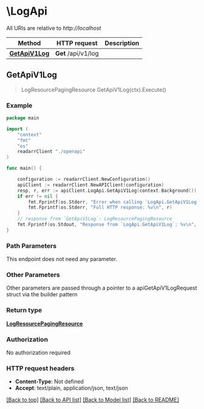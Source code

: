 # \LogApi

All URIs are relative to *http://localhost*

Method | HTTP request | Description
------------- | ------------- | -------------
[**GetApiV1Log**](LogApi.md#GetApiV1Log) | **Get** /api/v1/log | 



## GetApiV1Log

> LogResourcePagingResource GetApiV1Log(ctx).Execute()



### Example

```go
package main

import (
    "context"
    "fmt"
    "os"
    readarrClient "./openapi"
)

func main() {

    configuration := readarrClient.NewConfiguration()
    apiClient := readarrClient.NewAPIClient(configuration)
    resp, r, err := apiClient.LogApi.GetApiV1Log(context.Background()).Execute()
    if err != nil {
        fmt.Fprintf(os.Stderr, "Error when calling `LogApi.GetApiV1Log``: %v\n", err)
        fmt.Fprintf(os.Stderr, "Full HTTP response: %v\n", r)
    }
    // response from `GetApiV1Log`: LogResourcePagingResource
    fmt.Fprintf(os.Stdout, "Response from `LogApi.GetApiV1Log`: %v\n", resp)
}
```

### Path Parameters

This endpoint does not need any parameter.

### Other Parameters

Other parameters are passed through a pointer to a apiGetApiV1LogRequest struct via the builder pattern


### Return type

[**LogResourcePagingResource**](LogResourcePagingResource.md)

### Authorization

No authorization required

### HTTP request headers

- **Content-Type**: Not defined
- **Accept**: text/plain, application/json, text/json

[[Back to top]](#) [[Back to API list]](../README.md#documentation-for-api-endpoints)
[[Back to Model list]](../README.md#documentation-for-models)
[[Back to README]](../README.md)

